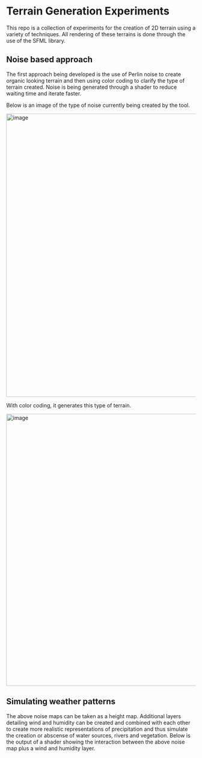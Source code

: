 # Terrain Generation Experiments

This repo is a collection of experiments for the creation of 2D terrain using a variety of techniques. All rendering of these terrains is done through the use of the SFML library.

## Noise based approach

The first approach being developed is the use of Perlin noise to create organic looking terrain and then using color coding to clarify the type of terrain created. Noise is being generated through a shader to reduce waiting time and iterate faster.

Below is an image of the type of noise currently being created by the tool.

<img width="1073" height="751" alt="image" src="https://github.com/user-attachments/assets/0bda68ee-b2a1-40a7-9e1c-7b84884fe5b8" />

With color coding, it generates this type of terrain.

<img width="1086" height="721" alt="image" src="https://github.com/user-attachments/assets/f87067ea-2bfd-48a3-9501-d88b6fd5df38" />


## Simulating weather patterns

The above noise maps can be taken as a height map. Additional layers detailing wind and humidity can be created and combined with each other to create more realistic representations of precipitation and thus simulate the creation or abscense of water sources, rivers and vegetation. Below is the output of a shader showing the interaction between the above noise map plus a wind and humidity layer.
